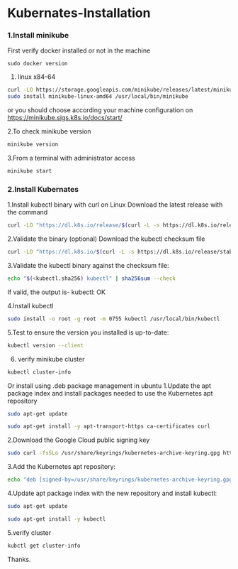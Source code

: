 # Kubernates-Installation


### 1.Install minikube 
First verify docker installed or not in the machine
```bahs
sudo docker version
```

1. linux x84-64
```bash
curl -LO https://storage.googleapis.com/minikube/releases/latest/minikube-linux-amd64
sudo install minikube-linux-amd64 /usr/local/bin/minikube
```
or you should choose according your machine configuration on
https://minikube.sigs.k8s.io/docs/start/

2.To check minikube version
```bash
minikube version
```

3.From a terminal with administrator access
```bash
minikube start
```

### 2.Install Kubernates

1.Install kubectl binary with curl on Linux
 Download the latest release with the command

```bash
curl -LO "https://dl.k8s.io/release/$(curl -L -s https://dl.k8s.io/release/stable.txt)/bin/linux/amd64/kubectl"
```

2.Validate the binary (optional)
Download the kubectl checksum file
```bash
curl -LO "https://dl.k8s.io/$(curl -L -s https://dl.k8s.io/release/stable.txt
```

3.Validate the kubectl binary against the checksum file:
```bash
echo "$(<kubectl.sha256) kubectl" | sha256sum --check
```

If valid, the output is-
kubectl: OK

4.Install kubectl
```bash
sudo install -o root -g root -m 0755 kubectl /usr/local/bin/kubectl
```

5.Test to ensure the version you installed is up-to-date:
```bash
kubectl version --client
```

6. verify minikube cluster
```bash
kubectl cluster-info 
```

Or install using .deb package management in ubuntu
1.Update the apt package index and install packages needed to use the Kubernetes apt repository
```bash
sudo apt-get update
```
```bash
sudo apt-get install -y apt-transport-https ca-certificates curl
```

2.Download the Google Cloud public signing key
```bash
sudo curl -fsSLo /usr/share/keyrings/kubernetes-archive-keyring.gpg https://packages.cloud.google.com/apt/doc/apt-key.gpg
```

3.Add the Kubernetes apt repository:
```bash
echo "deb [signed-by=/usr/share/keyrings/kubernetes-archive-keyring.gpg] https://apt.kubernetes.io/ kubernetes-xenial main" | sudo tee /etc/apt/sources.list.d/kubernetes.list
```

4.Update apt package index with the new repository and install kubectl:
```bash
sudo apt-get update
```
```bash
sudo apt-get install -y kubectl
```

5.verify cluster
```bash
kubctl get cluster-info
```



Thanks.



